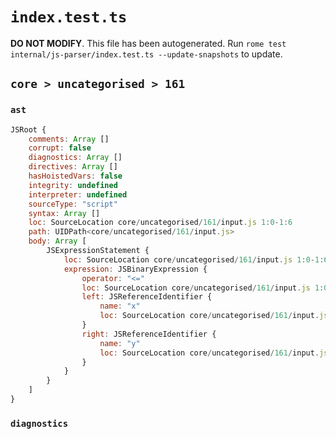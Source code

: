 # `index.test.ts`

**DO NOT MODIFY**. This file has been autogenerated. Run `rome test internal/js-parser/index.test.ts --update-snapshots` to update.

## `core > uncategorised > 161`

### `ast`

```javascript
JSRoot {
	comments: Array []
	corrupt: false
	diagnostics: Array []
	directives: Array []
	hasHoistedVars: false
	integrity: undefined
	interpreter: undefined
	sourceType: "script"
	syntax: Array []
	loc: SourceLocation core/uncategorised/161/input.js 1:0-1:6
	path: UIDPath<core/uncategorised/161/input.js>
	body: Array [
		JSExpressionStatement {
			loc: SourceLocation core/uncategorised/161/input.js 1:0-1:6
			expression: JSBinaryExpression {
				operator: "<="
				loc: SourceLocation core/uncategorised/161/input.js 1:0-1:6
				left: JSReferenceIdentifier {
					name: "x"
					loc: SourceLocation core/uncategorised/161/input.js 1:0-1:1 (x)
				}
				right: JSReferenceIdentifier {
					name: "y"
					loc: SourceLocation core/uncategorised/161/input.js 1:5-1:6 (y)
				}
			}
		}
	]
}
```

### `diagnostics`

```

```
